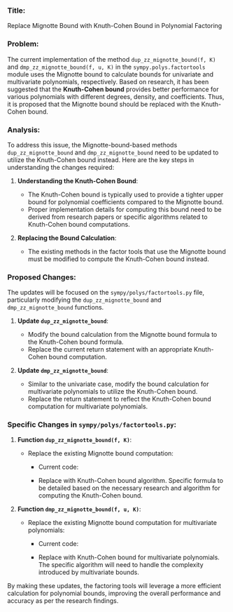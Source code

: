 ### Title:
Replace Mignotte Bound with Knuth-Cohen Bound in Polynomial Factoring

### Problem:
The current implementation of the method `dup_zz_mignotte_bound(f, K)` and `dmp_zz_mignotte_bound(f, u, K)` in the `sympy.polys.factortools` module uses the Mignotte bound to calculate bounds for univariate and multivariate polynomials, respectively. Based on research, it has been suggested that the **Knuth-Cohen bound** provides better performance for various polynomials with different degrees, density, and coefficients. Thus, it is proposed that the Mignotte bound should be replaced with the Knuth-Cohen bound.

### Analysis:
To address this issue, the Mignotte-bound-based methods `dup_zz_mignotte_bound` and `dmp_zz_mignotte_bound` need to be updated to utilize the Knuth-Cohen bound instead. Here are the key steps in understanding the changes required:

1. **Understanding the Knuth-Cohen Bound**:
    - The Knuth-Cohen bound is typically used to provide a tighter upper bound for polynomial coefficients compared to the Mignotte bound.
    - Proper implementation details for computing this bound need to be derived from research papers or specific algorithms related to Knuth-Cohen bound computations.

2. **Replacing the Bound Calculation**:
    - The existing methods in the factor tools that use the Mignotte bound must be modified to compute the Knuth-Cohen bound instead.

### Proposed Changes:
The updates will be focused on the `sympy/polys/factortools.py` file, particularly modifying the `dup_zz_mignotte_bound` and `dmp_zz_mignotte_bound` functions.

1. **Update `dup_zz_mignotte_bound`**:
   - Modify the bound calculation from the Mignotte bound formula to the Knuth-Cohen bound formula.
   - Replace the current return statement with an appropriate Knuth-Cohen bound computation.

2. **Update `dmp_zz_mignotte_bound`**:
   - Similar to the univariate case, modify the bound calculation for multivariate polynomials to utilize the Knuth-Cohen bound.
   - Replace the return statement to reflect the Knuth-Cohen bound computation for multivariate polynomials.

### Specific Changes in `sympy/polys/factortools.py`:

1. **Function `dup_zz_mignotte_bound(f, K)`**:
    - Replace the existing Mignotte bound computation:
      - Current code:
        
      - Replace with Knuth-Cohen bound algorithm. Specific formula to be detailed based on the necessary research and algorithm for computing the Knuth-Cohen bound.

2. **Function `dmp_zz_mignotte_bound(f, u, K)`**:
    - Replace the existing Mignotte bound computation for multivariate polynomials:
      - Current code:
        
      - Replace with Knuth-Cohen bound for multivariate polynomials. The specific algorithm will need to handle the complexity introduced by multivariate bounds.

By making these updates, the factoring tools will leverage a more efficient calculation for polynomial bounds, improving the overall performance and accuracy as per the research findings.